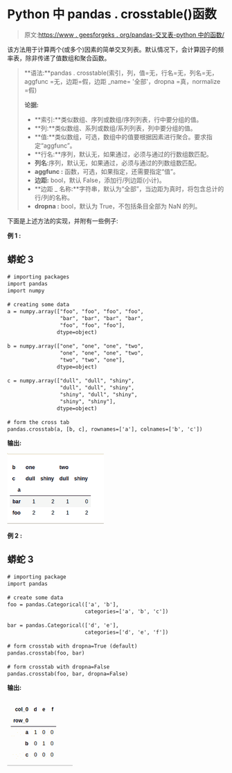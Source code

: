 # Python 中 pandas . crosstable()函数

> 原文:[https://www . geesforgeks . org/pandas-交叉表-python 中的函数/](https://www.geeksforgeeks.org/pandas-crosstab-function-in-python/)

该方法用于计算两个(或多个)因素的简单交叉列表。默认情况下，会计算因子的频率表，除非传递了值数组和聚合函数。

> **语法:**pandas . crosstable(索引，列，值=无，行名=无，列名=无，aggfunc =无，边距=假，边距 _name= '全部'，dropna =真，normalize =假)
> 
> **论据:**
> 
> *   **索引:**类似数组、序列或数组/序列列表，行中要分组的值。
> *   **列:**类似数组、系列或数组/系列列表，列中要分组的值。
> *   **值:**类似数组，可选，数组中的值要根据因素进行聚合。要求指定“aggfunc”。
> *   **行名:**序列，默认无，如果通过，必须与通过的行数组数匹配。
> *   **列名**:序列，默认无，如果通过，必须与通过的列数组数匹配。
> *   **aggfunc :** 函数，可选，如果指定，还需要指定“值”。
> *   **边距:** bool，默认 False，添加行/列边距(小计)。
> *   **边距 _ 名称:**字符串，默认为“全部”，当边距为真时，将包含总计的行/列的名称。
> *   **dropna :** bool，默认为 True，不包括条目全部为 NaN 的列。

下面是上述方法的实现，并附有一些例子:

**例 1 :**

## 蟒蛇 3

```
# importing packages
import pandas
import numpy

# creating some data
a = numpy.array(["foo", "foo", "foo", "foo",
                 "bar", "bar", "bar", "bar",
                 "foo", "foo", "foo"],
                dtype=object)

b = numpy.array(["one", "one", "one", "two",
                 "one", "one", "one", "two",
                 "two", "two", "one"],
                dtype=object)

c = numpy.array(["dull", "dull", "shiny",
                 "dull", "dull", "shiny",
                 "shiny", "dull", "shiny",
                 "shiny", "shiny"],
                dtype=object)

# form the cross tab
pandas.crosstab(a, [b, c], rownames=['a'], colnames=['b', 'c'])
```

**输出:**

![](img/323915db2bf3bccd5cd7f42d018f775a.png)

**例 2 :**

## 蟒蛇 3

```
# importing package
import pandas

# create some data
foo = pandas.Categorical(['a', 'b'], 
                         categories=['a', 'b', 'c'])

bar = pandas.Categorical(['d', 'e'], 
                         categories=['d', 'e', 'f'])

# form crosstab with dropna=True (default)
pandas.crosstab(foo, bar)

# form crosstab with dropna=False
pandas.crosstab(foo, bar, dropna=False)
```

**输出:**

![](img/4e1b5ba394ac4c87ca0ee64797e5339e.png)